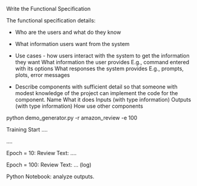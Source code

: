 Write the Functional Specification

The functional specification details:

* Who are the users and what do they know

* What information users want from the system 

* Use cases - how users interact with the system to get the information they want
What information the user provides
E.g., command entered with its options
What responses the system provides
E.g., prompts, plots, error messages

* Describe components with sufficient detail so that someone with modest knowledge of the project can implement the code for the component.
Name
What it does
Inputs (with type information)
Outputs (with type information)
How use other components

python demo_generator.py -r amazon_review -e 100

Training Start
....

....

Epoch = 10:
Review Text:
....


Epoch = 100:
Review Text: 
...
(log)


Python Notebook: analyze outputs.